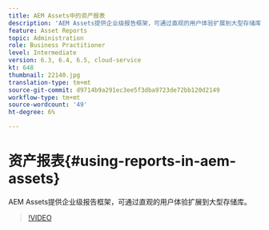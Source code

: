```yaml
---
title: AEM Assets中的资产报表
description: 'AEM Assets提供企业级报告框架，可通过直观的用户体验扩展到大型存储库。 '
feature: Asset Reports
topic: Administration
role: Business Practitioner
level: Intermediate
version: 6.3, 6.4, 6.5, cloud-service
kt: 648
thumbnail: 22140.jpg
translation-type: tm+mt
source-git-commit: d9714b9a291ec3ee5f3dba9723de72bb120d2149
workflow-type: tm+mt
source-wordcount: '49'
ht-degree: 6%

---
```



# 资产报表{#using-reports-in-aem-assets}

AEM Assets提供企业级报告框架，可通过直观的用户体验扩展到大型存储库。

>[!VIDEO](https://video.tv.adobe.com/v/22140/?quality=12&learn=on)

